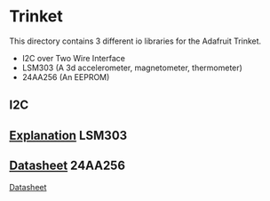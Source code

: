 Trinket
=======

This directory contains 3 different io libraries for the Adafruit Trinket.
* I2C over Two Wire Interface
* LSM303 (A 3d accelerometer, magnetometer, thermometer)
* 24AA256 (An EEPROM)

I2C
------
[Explanation](https://en.wikipedia.org/wiki/I%C2%B2C)
LSM303
------
[Datasheet](http://www.adafruit.com/datasheets/LSM303DLHC.PDF)
24AA256
------
[Datasheet](http://ww1.microchip.com/downloads/en/DeviceDoc/21203M.pdf)
